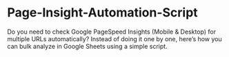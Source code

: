 # Page-Insight-Automation-Script
Do you need to check Google PageSpeed Insights (Mobile &amp; Desktop) for multiple URLs automatically? Instead of doing it one by one, here’s how you can bulk analyze in Google Sheets using a simple script.
